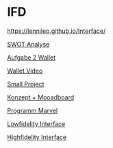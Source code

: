 # IFD
https://lennileo.github.io/Interface/

<a href="https://www.youtube.com/watch?v=tI4HUvLsJCk&ab_channel=TheMightyLenni">SWOT Analyse</a>

<a href="https://github.com/LenniLeo/Interface/blob/main/Interface%20Aufgabe%202%20Wallet%20(2).pdf">Aufgabe 2 Wallet</a>

 <a href="https://github.com/LenniLeo/Interface/blob/main/Overview%20Wallet%202.mp4">Wallet Video</a>
 
<a href="https://www.youtube.com/watch?v=jGdi9kl1lNw&ab_channel=TheMightyLenni">Small Project</a>


<a href="https://github.com/LenniLeo/Interface/blob/main/Konzept%20%2B%20Moodboard%20Lennart%20B%C3%BCcher%20.pdf">Konzept + Mooadboard</a>

<a href="https://github.com/LenniLeo/Interface/blob/main/Marvel%20UX.pdf">Programm Marvel</a>

<a href="https://github.com/LenniLeo/Interface/blob/main/Lowfidelity%20Interface.pdf">Lowfidelity Interface</a>

<a href="https://xd.adobe.com/view/9732aa8c-676c-45a9-b11b-28fdfeb11cef-c261/?fullscreen&hints=off">Highfidelity Interface</a>
